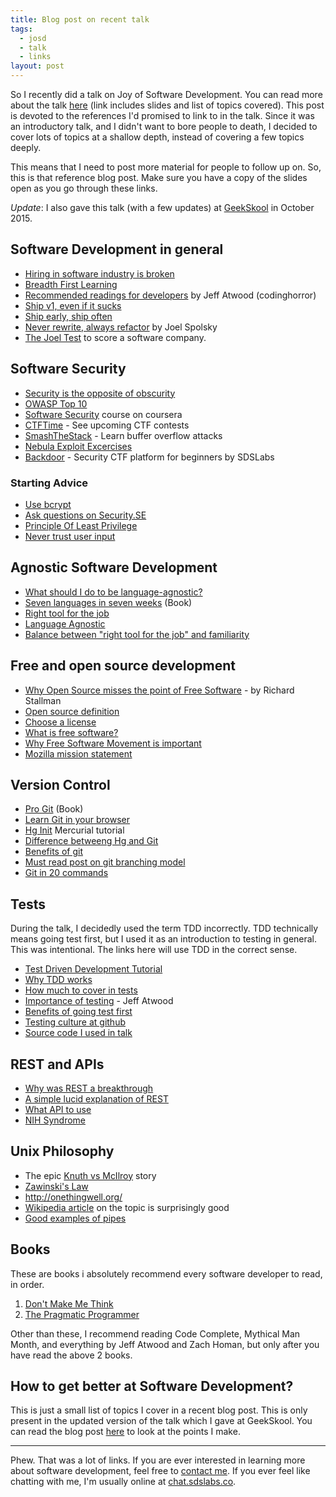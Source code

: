 ```yaml
---
title: Blog post on recent talk
tags:
  - josd
  - talk
  - links
layout: post
---
```


So I recently did a talk on Joy of Software Development. You can read more about the talk [here][talk] (link includes slides and list of topics covered). This post is devoted to the references I'd promised to link to in the talk. Since it was an introductory talk, and I didn't want to bore people to death, I decided to cover lots of topics at a shallow depth, instead of covering a few topics deeply.

This means that I need to post more material for people to follow up on. So, this is that reference blog post. Make sure you have a copy of the slides open as you go through these links.

*Update*: I also gave this talk (with a few updates) at [GeekSkool](http://www.geekskool.com) in October 2015.

## Software Development in general
- [Hiring in software industry is broken][hiring]
- [Breadth First Learning][bfl]
- [Recommended readings for developers](http://blog.codinghorror.com/recommended-reading-for-developers/) by Jeff Atwood (codinghorror)
- [Ship v1, even if it sucks](http://blog.codinghorror.com/version-1-sucks-but-ship-it-anyway/)
- [Ship early, ship often](https://web.archive.org/web/20160504181428/http://mstrick.com/ship-early-and-often/)
- [Never rewrite, always refactor](http://www.joelonsoftware.com/articles/fog0000000069.html) by Joel Spolsky
- [The Joel Test](http://www.joelonsoftware.com/articles/fog0000000043.html) to score a software company.

## Software Security
- [Security is the opposite of obscurity](https://news.ycombinator.com/item?id=9164895)
- [OWASP Top 10](https://owasp.org/www-project-top-ten/)
- [Software Security](https://class.coursera.org/softwaresec-002) course on coursera
- [CTFTime](https://ctftime.org) - See upcoming CTF contests
- [SmashTheStack](http://io.smashthestack.org/) - Learn buffer overflow attacks
- [Nebula Exploit Excercises](https://exploit-exercises.lains.space/nebula/)
- [Backdoor](https://backdoor.sdslabs.co/) - Security CTF platform for beginners by SDSLabs

### Starting Advice

- [Use bcrypt](http://codahale.com/how-to-safely-store-a-password/)
- [Ask questions on Security.SE](http://security.stackexchange.com/)
- [Principle Of Least Privilege](http://c2.com/cgi/wiki?PrincipleOfLeastPrivilege)
- [Never trust user input](http://stackoverflow.com/a/2794089/368328)

## Agnostic Software Development

- [What should I do to be language-agnostic?](http://programmers.stackexchange.com/questions/1189/what-should-i-do-to-be-language-agnostic)
- [Seven languages in seven weeks](https://pragprog.com/book/btlang/seven-languages-in-seven-weeks) (Book)
- [Right tool for the job](http://c2.com/cgi/wiki?PickTheRightToolForTheJob)
- [Language Agnostic](http://c2.com/cgi/wiki?LanguageAgnostic)
- [Balance between "right tool for the job" and familiarity](http://programmers.stackexchange.com/questions/64701/balance-between-right-tool-for-the-job-and-familiarity)

## Free and open source development

- [Why Open Source misses the point of Free Software](https://www.gnu.org/philosophy/open-source-misses-the-point.html) - by Richard Stallman
- [Open source definition](http://opensource.org/osd-annotated)
- [Choose a license](http://choosealicense.com/)
- [What is free software?](https://www.gnu.org/philosophy/free-sw.html)
- [Why Free Software Movement is important](http://www.wired.com/2013/09/why-free-software-is-more-important-now-than-ever-before/)
- [Mozilla mission statement](https://www.mozilla.org/en-US/mission/)

## Version Control

- [Pro Git](http://git-scm.com/book/en/v2) (Book)
- [Learn Git in your browser](https://try.github.io/levels/1/challenges/1)
- [Hg Init](https://web.archive.org/web/20180926172759/http://hginit.com/) Mercurial tutorial
- [Difference betweeng Hg and Git](http://stackoverflow.com/questions/35837/what-is-the-difference-between-mercurial-and-git)
- [Benefits of git](https://z.github.io/whygitisbetter/)
- [Must read post on git branching model](http://nvie.com/posts/a-successful-git-branching-model/)
- [Git in 20 commands](https://www.kernel.org/pub/software/scm/git/docs/everyday.html)

## Tests

During the talk, I decidedly used the term TDD incorrectly. TDD technically means going test first, but I used it as an introduction to testing in general. This was intentional. The links here will use TDD in the correct sense.

- [Test Driven Development Tutorial](http://code.tutsplus.com/tutorials/beginning-test-driven-development-in-python--net-30137)
- [Why TDD works](http://programmers.stackexchange.com/questions/41409/why-does-tdd-work)
- [How much to cover in tests](http://programmers.stackexchange.com/questions/66480/when-is-it-appropriate-to-not-unit-test)
- [Importance of testing](http://blog.codinghorror.com/i-pity-the-fool-who-doesnt-write-unit-tests/) - Jeff Atwood
- [Benefits of going test first](http://sd.jtimothyking.com/2006/07/11/twelve-benefits-of-writing-unit-tests-first/)
- [Testing culture at github](https://leif.me/on-testing-culture-in-github-projects/)
- [Source code I used in talk](https://github.com/captn3m0/talks/blob/gh-pages/josd/code/code2.js)

## REST and APIs

- [Why was REST a breakthrough](https://www.quora.com/How-did-Roy-Fieldings-introduction-of-REST-in-his-2000-doctoral-thesis-impact-the-internet)
- [A simple lucid explanation of REST](http://www.looah.com/source/view/2284)
- [What API to use](http://www.programmableweb.com/)
- [NIH Syndrome](http://c2.com/cgi/wiki?NotInventedHere)


## Unix Philosophy

- The epic [Knuth vs McIlroy](http://www.leancrew.com/all-this/2011/12/more-shell-less-egg/#fnref:pipe) story
- [Zawinski's Law](http://www.catb.org/jargon/html/Z/Zawinskis-Law.html)
- <http://onethingwell.org/>
- [Wikipedia article](https://en.wikipedia.org/wiki/Unix_philosophy) on the topic is surprisingly good
- [Good examples of pipes](http://unix.stackexchange.com/questions/30759/whats-a-good-example-of-piping-commands-together)

## Books
These are books i absolutely recommend every software developer to read, in order.

1. [Don't Make Me Think](http://blog.codinghorror.com/dont-make-me-think-second-edition/)
2. [The Pragmatic Programmer](https://pragprog.com/titles/tpp20/the-pragmatic-programmer-20th-anniversary-edition/)

Other than these, I recommend reading Code Complete, Mythical Man Month, and everything by Jeff Atwood and Zach Homan, but only after you have read the above 2 books.

## How to get better at Software Development?
This is just a small list of topics I cover in a recent blog post. This is only present
in the updated version of the talk which I gave at GeekSkool. You can read the blog
post [here][get-better] to look at the points I make.

---

Phew. That was a lot of links. If you are ever interested in learning more about software development, feel free to [contact me](/contact/). If you ever feel like chatting with me, I'm usually online at [chat.sdslabs.co](https://chat.sdslabs.co).

[talk]: https://captnemo.in/talks/josd/
[hiring]: http://sockpuppet.org/blog/2015/03/06/the-hiring-post/
[bfl]: http://c2.com/cgi/wiki?BreadthFirstLearning
[get-better]: /blog/2015/10/12/get-better-at-software-development/
